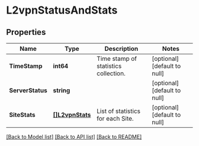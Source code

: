 # L2vpnStatusAndStats

## Properties
Name | Type | Description | Notes
------------ | ------------- | ------------- | -------------
**TimeStamp** | **int64** | Time stamp of statistics collection. | [optional] [default to null]
**ServerStatus** | **string** |  | [optional] [default to null]
**SiteStats** | [**[]L2vpnStats**](l2vpnStats.md) | List of statistics for each Site. | [optional] [default to null]

[[Back to Model list]](../README.md#documentation-for-models) [[Back to API list]](../README.md#documentation-for-api-endpoints) [[Back to README]](../README.md)

